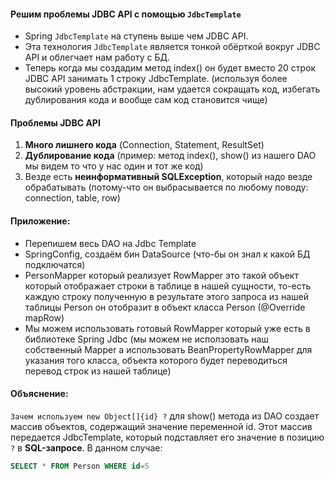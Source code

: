 #### Решим проблемы JDBC API с помощью `JdbcTemplate`
* Spring `JdbcTemplate` на ступень выше чем JDBC API. 
* Эта технология `JdbcTemplate` является тонкой обёрткой вокруг JDBC API и облегчает нам работу с БД.
* Теперь когда мы создадим метод index() он будет вместо 20 строк JDBC API занимать 1 строку JdbcTemplate. (используя более высокий уровень абстракции, нам удается сокращать код, избегать дублирования кода и вообще сам код становится чище) 

#### Проблемы JDBC API
1. **Много лишнего кода** (Connection, Statement, ResultSet)
2. **Дублирование кода** (пример: метод index(), show() из нашего DAO мы видем то что у нас один и тот же код)
3. Везде есть **неинформативный SQLException**, который надо везде обрабатывать (потому-что он выбрасывается по любому поводу: connection, table, row)

#### Приложение:
* Перепишем весь DAO на Jdbc Template
* SpringConfig, создаём бин DataSource (что-бы он знал к какой БД подключатся)
* PersonMapper который реализует RowMapper это такой объект который отображает строки в таблице в нашей сущности, то-есть каждую строку полученную в результате этого запроса из нашей таблицы Person он отобразит в объект класса Person (@Override mapRow)
* Мы можем использовать готовый RowMapper который уже есть в библиотеке Spring Jdbc (мы можем не исползовать наш собственный Mapper а использовать BeanPropertyRowMapper для указания того класса, объекта которого будет переводиться перевод строк из нашей таблице)

#### Объяснение:
`Зачем используем new Object[]{id} ?` для show() метода из DAO 
создает массив объектов, содержащий значение переменной id. Этот массив передается JdbcTemplate, который подставляет его значение в позицию `?` в **SQL-запросе**. В данном случае:
```sql
SELECT * FROM Person WHERE id=5
```
